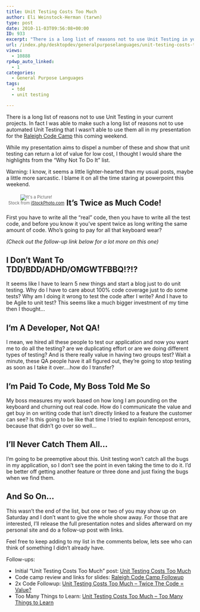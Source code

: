 ```yaml
---
title: Unit Testing Costs Too Much
author: Eli Weinstock-Herman (tarwn)
type: post
date: 2010-11-03T09:56:08+00:00
ID: 933
excerpt: "There is a long list of reasons not to use Unit Testing in your current projects. In fact I was able to make such a long list of reasons not to use automated Unit Testing that I wasn't able to use them all in my presentation for the Raleigh Code Camp this coming weekend."
url: /index.php/desktopdev/generalpurposelanguages/unit-testing-costs-too-much/
views:
  - 10888
rp4wp_auto_linked:
  - 1
categories:
  - General Purpose Languages
tags:
  - tdd
  - unit testing

---
```

There is a long list of reasons not to use Unit Testing in your current projects. In fact I was able to make such a long list of reasons not to use automated Unit Testing that I wasn&#8217;t able to use them all in my presentation for the [Raleigh Code Camp][1] this coming weekend. 

While my presentation aims to dispel a number of these and show that unit testing can return a lot of value for low cost, I thought I would share the highlights from the &#8220;Why Not To Do It&#8221; list. 

Warning: I know, it seems a little lighter-hearted than my usual posts, maybe a little more sarcastic. I blame it on all the time staring at powerpoint this weekend.

<div style="color: #666666; text-align: center; float: left; margin: .5em; font-size: .8em;">
  <img src="http://tiernok.com/LTDBlog/iStock_000005447184Smaller.jpg" alt="It's a Picture!" /><br /> Stock from <a href="http://www.istockphoto.com/" title="Visit iStockPhoto.com">iStockPhoto.com</a>
</div>

## It&#8217;s Twice as Much Code!

First you have to write all the &#8220;real&#8221; code, then you have to write all the test code, and before you know it you&#8217;ve spent twice as long writing the same amount of code. Who&#8217;s going to pay for all that keyboard wear? 

_(Check out the follow-up link below for a lot more on this one)_

## I Don&#8217;t Want To TDD/BDD/ADHD/OMGWTFBBQ!?!?

It seems like I have to learn 5 new things and start a blog just to do unit testing. Why do I have to care about 100% code coverage just to do some tests? Why am I doing it wrong to test the code after I write? And I have to be Agile to unit test? This seems like a much bigger investment of my time then I thought&#8230;

## I&#8217;m A Developer, Not QA!

I mean, we hired all these people to test our application and now you want me to do all the testing? are we duplicating effort or are we doing different types of testing? And is there really value in having two groups test? Wait a minute, these QA people have it all figured out, they&#8217;re going to stop testing as soon as I take it over&#8230;.how do I transfer?

## I&#8217;m Paid To Code, My Boss Told Me So

My boss measures my work based on how long I am pounding on the keyboard and churning out real code. How do I communicate the value and get buy in on writing code that isn&#8217;t directly linked to a feature the customer can see? Is this going to be like that time I tried to explain fencepost errors, because that didn&#8217;t go over so well&#8230;

## I&#8217;ll Never Catch Them All&#8230;

I&#8217;m going to be preemptive about this. Unit testing won&#8217;t catch all the bugs in my application, so I don&#8217;t see the point in even taking the time to do it. I&#8217;d be better off getting another feature or three done and just fixing the bugs when we find them.

## And So On&#8230;

This wasn&#8217;t the end of the list, but one or two of you may show up on Saturday and I don&#8217;t want to give the whole show away. For those that are interested, I&#8217;ll release the full presentation notes and slides afterward on my personal site and do a follow-up post with links.

Feel free to keep adding to my list in the comments below, lets see who can think of something I didn&#8217;t already have.

Follow-ups:

  * Initial &#8220;Unit Testing Costs Too Much&#8221; post: [Unit Testing Costs Too Much][2]
  * Code camp review and links for slides: [Raleigh Code Camp Followup][3]
  * 2x Code Followup: [Unit Testing Costs Too Much &#8211; Twice The Code = Value?][4]
  * Too Many Things to Learn: [Unit Testing Costs Too Much &#8211; Too Many Things to Learn][5]

 [1]: http://codecamp.org/ "Visit the codecamp website"
 [2]: /index.php/DesktopDev/GeneralPurposeLanguages/unit-testing-costs-too-much "Check out the first post"
 [3]: /index.php/All/?p=999 "Code Camp review"
 [4]: /index.php/DesktopDev/GeneralPurposeLanguages/unit-testing-costs-too-much-twice-the-co "Read more on the 2x Code topic"
 [5]: /index.php/WebDev/ServerProgramming/unit-testing-costs-too-much-too-many-thi "Read more on the Unit Test Cost topic"